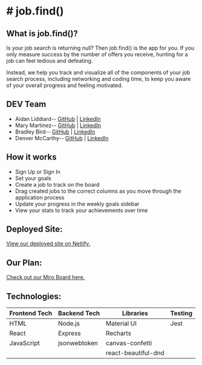 # # job.find()

## What is job.find()? 
Is your job search is returning null? Then job.find() is the app for you. If you only measure success by the number of offers you receive, hunting for a job can feel tedious and defeating.

Instead, we help you track and visualize all of the components of your job search process, including networking and coding time, to keep you aware of your overall progress and feeling motivated.


## DEV Team
* Aidan Liddiard-- [GitHub](https://github.com/aidanliddiard) | [LinkedIn](https://www.linkedin.com/in/aidan-liddiard-283a991b3)
* Mary Martinez-- [GitHub](https://github.com/mary-martinez) | [LinkedIn](http://www.linkedin.com/in/mary-diana-martinez)
* Bradley Bird-- [GitHub](https://github.com/bradley-bird) | [LinkedIn](https://www.linkedin.com/in/bradley-bird/)
* Denver McCarthy-- [GitHub](https://github.com/denvermccarthy) | [LinkedIn](https://www.linkedin.com/in/denvermccarthy/)


## How it works
* Sign Up or Sign In
* Set your goals
* Create a job to track on the board
* Drag created jobs to the correct columns as you move through the application process
* Update your progress in the weekly goals sidebar
* View your stats to track your achievements over time


## Deployed Site:

[View our deployed site on Netlify.](https://job-goal-tracker.netlify.app/)

## Our Plan:

[Check out our Miro Board here.](https://miro.com/app/board/uXjVOmsB7xM=/?share_link_id=315787109339)

## Technologies:

| Frontend Tech   | Backend Tech    | Libraries           | Testing              |
|-----------------|-----------------|---------------------|----------------------|
| HTML            | Node.js         | Material UI         | Jest                 |
| React           | Express         | Recharts            |                      |
| JavaScript      | jsonwebtoken    | canvas-confetti     |                      |
|                 |                 | react-beautiful-dnd |                      |
